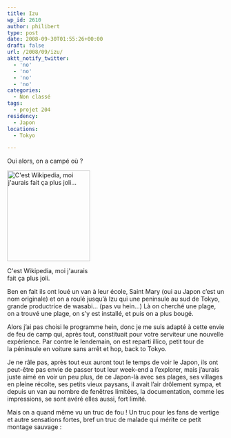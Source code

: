 ```yaml
---
title: Izu
wp_id: 2610
author: philibert
type: post
date: 2008-09-30T01:55:26+00:00
draft: false
url: /2008/09/izu/
aktt_notify_twitter:
  - 'no'
  - 'no'
  - 'no'
  - 'no'
categories:
  - Non classé
tags:
  - projet 204
residency:
  - Japon
locations:
  - Tokyo

---
```

Oui alors, on a campé où ?

<div id="attachment_249" class="wp-caption alignright" style="max-width: 192px">
  <a href="{{< aws >}}/uploads/location_izupeninsula.jpg"><img class="size-medium wp-image-249 " title="location_izupeninsula" src="{{< aws >}}/uploads/location_izupeninsula-274x300.jpg" alt="C'est Wikipedia, moi j'aurais fait ça plus joli..." width="192" height="210" /></a>
  
  <p class="wp-caption-text">
    C'est Wikipedia, moi j'aurais fait ça plus joli.
  </p>
</div>

Ben en fait ils ont loué un van à leur école, Saint Mary (oui au Japon c&rsquo;est un nom originale) et on a roulé jusqu&rsquo;à Izu qui une peninsule au sud de Tokyo, grande productrice de wasabi&#8230; (pas vu hein&#8230;) Là on cherché une plage, on a trouvé une plage, on s&rsquo;y est installé, et puis on a plus bougé.
  
Alors j&rsquo;ai pas choisi le programme hein, donc je me suis adapté à cette envie de feu de camp qui, après tout, constituait pour votre serviteur une nouvelle expérience. Par contre le lendemain, on est reparti illico, petit tour de la péninsule en voiture sans arrêt et hop, back to Tokyo.

Je ne râle pas, après tout eux auront tout le temps de voir le Japon, ils ont peut-être pas envie de passer tout leur week-end a l&rsquo;explorer, mais j&rsquo;aurais juste aimé en voir un peu plus, de ce Japon-là avec ses plages, ses villages en pleine récolte, ses petits vieux paysans, il avait l&rsquo;air drôlement sympa, et depuis un van au nombre de fenêtres limitées, la documentation, comme les impressions, se sont avéré elles aussi, fort limité.

Mais on a quand même vu un truc de fou ! Un truc pour les fans de vertige et autre sensations fortes, bref un truc de malade qui mérite ce petit montage sauvage :